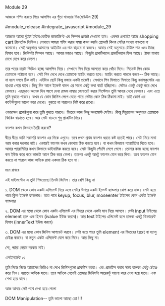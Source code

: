 Module 29



আজকে শপিং করতে গিয়ে আলপিন এর গুঁতা খাওয়ার দিন(মডিউল 29)

#module_release #integrate_javascript #module_29



আজকে আরো দুইটা ইন্টারএকটিভ জাভাস্ক্রিপ্ট এর সিম্পল প্রজেক্ট দেখানো হবে। একদম প্রথমেই আছে shopping cart রিলেটেড ভিডিও। সেখানে আমরা শপিং করার সময় কখন কয়টা প্রোডাক্ট কিনব সেটার সংখ্যা বাড়াবো বা কামাবো। সেই অনুসারে আমাদের আইটেম এর দাম বাড়বে বা কমবে। আবার সেই অনুসারে টোটাল দাম এবং ট্যাক্স হিসাব হবে। জিনিসটা সিম্পল আছে। আবার মজাও আছে। কিছুটা প্রাকটিক্যাল প্রাকটিক্যাল ফিল আছে। ঠান্ডা মাথায় দেখে দেখে করে ফেলো। 



তার পরের চারটা ভিডিও হচ্ছে আলপিন নিয়ে। সেখানে পিন দিয়ে আলতো করে খোঁচা দিবে। সিক্রেট পিন কোড তোমাকে পাঠানো হবে। সেই পিন দেখে দেখে তোমাকে ম্যাচিং করতে হবে। ম্যাচিং করতে পারলে বলবে-- ঠিক আছে। না হলে বলবে ঠিক নাই। এইটাও ছোট কিন্তু মজার একটা প্রজেক্ট। সেখানে পিন মিলাতে মিলাতে কিছু ক্যালকুলেটর এর হাওয়া পেয়ে যাবে। কিছু দিন আগে ইভেন্ট বাবল এর সাথে একটু কথা বার্তা হচ্ছিলো। সেটাও একটু একটু করে দেখে ফেলবে। এছাড়াও অনেক দিন আগে দেখা রান্ডম নাম্বার জেনারেট করার সিস্টেমও তুমি আবার দেখে ফেলবে। এবং এতে তুমি বুঝতে পারবে। কখন যে কোন জিনিস লেগে যেতে পারে সেটার কোন ঠিক ঠিকানা নাই। তাই কোর্স এর কন্টেন্টগুলো ভালো করে দেখো। বুঝতে না পারলেও লিষ্ট করে রাখো। 



ওভারঅল প্রজেক্টগুলা করে তুমি বুঝতে পারবে। ভিতরে কাজ কিন্তু অলমোস্ট সেইম। কিন্তু সিচুয়েশন অনুসারে তোমাকে থিংকিং বাড়াতে হবে। আর সেটা বাড়বে শুধু প্রাকটিস দিয়ে। 





ফাংশন কখন কিভাবে তৈরী করবো?



ধীরে ধীরে আমি সরাসরি ফাংশন এর দিকে এগুবে। তবে প্রথম প্রথম ফাংশন ধরতে কষ্ট হতেই পারে। সেটা নিয়ে মাথা গরম করার দরকার নাই। একান্তই ফাংশন কখন কোথায় ঠিক করতে হবে। বা কখন কিভাবে প্যারামিটার দিতে হবে। আবার প্যারামিটার কখন কিভাবে ডাইনামিক করতে হবে। সেটা কিছুটা পেঁচগি লেগে গেলে। তোমার কাজ হচ্ছে ফাংশন কম ইউজ করে করে কাজটা আগে ঠিক করে ফেলা। তারপর একটু আধটু ফাংশন যোগ করে দিবা। তবে ফাংশন যোগ করতে না পারলে কাজ আটকে রাখা একদম ঠিক হবে না। 



মনে রাখবে 



এই মাইলস্টোন এ তুমি শিখতেছো তিনটা জিনিস। তার বেশি কিছু না 



১. DOM থেকে কোন একটা এলিমেন্ট নিয়ে এসে সেটার উপরে একটা ইভেন্ট হ্যান্ডলার যোগ করে দাও। সেটা হতে পারে ক্লিক ইভেন্ট হ্যান্ডলার। হতে পারে keyup, focus, blur, moseenter টাইপের কোন একটা ইভেন্ট হ্যান্ডলার 



২. DOM এর মধ্যে থেকে কোন একটা এলিমেন্ট এর ভিতর থেকে একটা মান নিয়ে আসবে। সেটা input টাইপের element হলে এক হিসাব (ivalue ইউজ করবে)। আর text টাইপের এলিমেন্ট হলে হালকা একটু ডিফারেন্ট হিসাব (innerText ইউজ করবে)



৩. DOM এর মধ্যে কোন জিনিস আপডেট করবে। সেটা হতে পারে তুমি element এর ভিতরের text বা ভ্যালু চেইঞ্জ করবে। বা নতুন একটা এলিমেন্ট যোগ করে দিবে। আর কিছু না। 



সো, প্যারা নেয়ার দরকার নাই। 





এসাইনমেন্ট ৫: 



তুমি নিজে নিজে আমাদের ভিডিও না দেখে জিনিসগুলো প্রাকটিস করো। এবং প্রাকটিস করার সময় হালকা একটু চেইঞ্জ করে নিও। হয়তো আটকে যাবে। তবে আটকে গেলেই তোমার জিনিসটা আরেকটু ভালো করে দেখা হয়ে যাবে। এবং শেখা হয়ে যাবে। 





আজ আবার সেই পথে দেখা হয়ে গেলো 



DOM Manipulation-- তুমি ভালো আছো তো !!!


